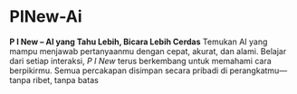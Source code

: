 # PINew-Ai
 **P I New – AI yang Tahu Lebih, Bicara Lebih Cerdas**   Temukan AI yang mampu menjawab pertanyaanmu dengan cepat, akurat, dan alami. Belajar dari setiap interaksi, *P I New* terus berkembang untuk memahami cara berpikirmu. Semua percakapan disimpan secara pribadi di perangkatmu—tanpa ribet, tanpa batas
